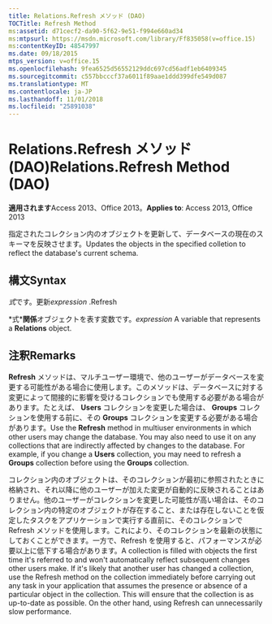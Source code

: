 ```yaml
---
title: Relations.Refresh メソッド (DAO)
TOCTitle: Refresh Method
ms:assetid: d71cecf2-da90-5f62-9e51-f994e660ad34
ms:mtpsurl: https://msdn.microsoft.com/library/Ff835058(v=office.15)
ms:contentKeyID: 48547997
ms.date: 09/18/2015
mtps_version: v=office.15
ms.openlocfilehash: 9fea6525d56552129ddc697cd56adf1eb6409345
ms.sourcegitcommit: c557bbcccf37a6011f89aae1ddd399dfe549d087
ms.translationtype: MT
ms.contentlocale: ja-JP
ms.lasthandoff: 11/01/2018
ms.locfileid: "25891038"
---
```

# <a name="relationsrefresh-method-dao"></a><span data-ttu-id="bf3d3-102">Relations.Refresh メソッド (DAO)</span><span class="sxs-lookup"><span data-stu-id="bf3d3-102">Relations.Refresh Method (DAO)</span></span>


<span data-ttu-id="bf3d3-103">**適用されます**Access 2013、Office 2013。</span><span class="sxs-lookup"><span data-stu-id="bf3d3-103">**Applies to**: Access 2013, Office 2013</span></span>

<span data-ttu-id="bf3d3-104">指定されたコレクション内のオブジェクトを更新して、データベースの現在のスキーマを反映させます。</span><span class="sxs-lookup"><span data-stu-id="bf3d3-104">Updates the objects in the specified colletion to reflect the database's current schema.</span></span>

## <a name="syntax"></a><span data-ttu-id="bf3d3-105">構文</span><span class="sxs-lookup"><span data-stu-id="bf3d3-105">Syntax</span></span>

<span data-ttu-id="bf3d3-106">*式*です。更新</span><span class="sxs-lookup"><span data-stu-id="bf3d3-106">*expression* .Refresh</span></span>

<span data-ttu-id="bf3d3-107">\*式\***関係**オブジェクトを表す変数です。</span><span class="sxs-lookup"><span data-stu-id="bf3d3-107">*expression* A variable that represents a **Relations** object.</span></span>

## <a name="remarks"></a><span data-ttu-id="bf3d3-108">注釈</span><span class="sxs-lookup"><span data-stu-id="bf3d3-108">Remarks</span></span>

<span data-ttu-id="bf3d3-p101">**Refresh** メソッドは、マルチユーザー環境で、他のユーザーがデータベースを変更する可能性がある場合に使用します。このメソッドは、データベースに対する変更によって間接的に影響を受けるコレクションでも使用する必要がある場合があります。たとえば、 **Users** コレクションを変更した場合は、 **Groups** コレクションを使用する前に、その **Groups** コレクションを変更する必要がある場合があります。</span><span class="sxs-lookup"><span data-stu-id="bf3d3-p101">Use the **Refresh** method in multiuser environments in which other users may change the database. You may also need to use it on any collections that are indirectly affected by changes to the database. For example, if you change a **Users** collection, you may need to refresh a **Groups** collection before using the **Groups** collection.</span></span>

<span data-ttu-id="bf3d3-p102">コレクション内のオブジェクトは、そのコレクションが最初に参照されたときに格納され、それ以降に他のユーザーが加えた変更が自動的に反映されることはありません。他のユーザーがコレクションを変更した可能性が高い場合は、そのコレクション内の特定のオブジェクトが存在すること、または存在しないことを仮定したタスクをアプリケーションで実行する直前に、そのコレクションで Refresh メソッドを使用します。これにより、そのコレクションを最新の状態にしておくことができます。一方で、Refresh を使用すると、パフォーマンスが必要以上に低下する場合があります。</span><span class="sxs-lookup"><span data-stu-id="bf3d3-p102">A collection is filled with objects the first time it's referred to and won't automatically reflect subsequent changes other users make. If it's likely that another user has changed a collection, use the Refresh method on the collection immediately before carrying out any task in your application that assumes the presence or absence of a particular object in the collection. This will ensure that the collection is as up-to-date as possible. On the other hand, using Refresh can unnecessarily slow performance.</span></span>

